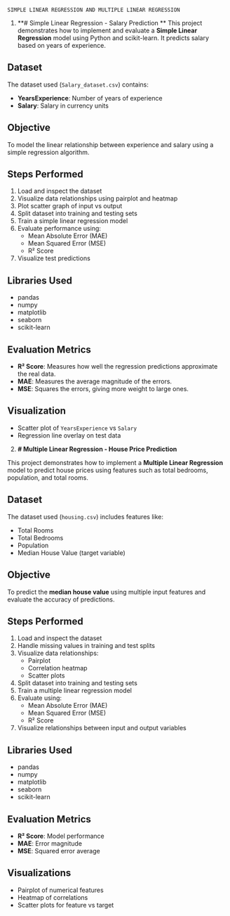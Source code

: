 
                                                                           SIMPLE LINEAR REGRESSION AND MULTIPLE LINEAR REGRESSION

1. **# Simple Linear Regression - Salary Prediction
**
This project demonstrates how to implement and evaluate a **Simple Linear Regression** model using Python and scikit-learn. It predicts salary based on years of experience.

##  Dataset

The dataset used (`Salary_dataset.csv`) contains:

- **YearsExperience**: Number of years of experience
- **Salary**: Salary in currency units

##  Objective

To model the linear relationship between experience and salary using a simple regression algorithm.

## Steps Performed

1. Load and inspect the dataset
2. Visualize data relationships using pairplot and heatmap
3. Plot scatter graph of input vs output
4. Split dataset into training and testing sets
5. Train a simple linear regression model
6. Evaluate performance using:
   - Mean Absolute Error (MAE)
   - Mean Squared Error (MSE)
   - R² Score
7. Visualize test predictions

##  Libraries Used

- pandas
- numpy
- matplotlib
- seaborn
- scikit-learn

##  Evaluation Metrics

- **R² Score**: Measures how well the regression predictions approximate the real data.
- **MAE**: Measures the average magnitude of the errors.
- **MSE**: Squares the errors, giving more weight to large ones.

##  Visualization

- Scatter plot of `YearsExperience` vs `Salary`
- Regression line overlay on test data





2. **# Multiple Linear Regression - House Price Prediction**

This project demonstrates how to implement a **Multiple Linear Regression** model to predict house prices using features such as total bedrooms, population, and total rooms.

##  Dataset

The dataset used (`housing.csv`) includes features like:

- Total Rooms
- Total Bedrooms
- Population
- Median House Value (target variable)

##  Objective

To predict the **median house value** using multiple input features and evaluate the accuracy of predictions.

##  Steps Performed

1. Load and inspect the dataset
2. Handle missing values in training and test splits
3. Visualize data relationships:
   - Pairplot
   - Correlation heatmap
   - Scatter plots
4. Split dataset into training and testing sets
5. Train a multiple linear regression model
6. Evaluate using:
   - Mean Absolute Error (MAE)
   - Mean Squared Error (MSE)
   - R² Score
7. Visualize relationships between input and output variables

##  Libraries Used

- pandas
- numpy
- matplotlib
- seaborn
- scikit-learn

##  Evaluation Metrics

- **R² Score**: Model performance
- **MAE**: Error magnitude
- **MSE**: Squared error average

##  Visualizations

- Pairplot of numerical features
- Heatmap of correlations
- Scatter plots for feature vs target


